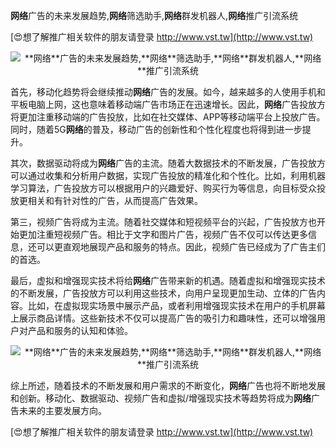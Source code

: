 **网络**广告的未来发展趋势,**网络**筛选助手,**网络**群发机器人,**网络**推广引流系统

[😍想了解推广相关软件的朋友请登录 http://www.vst.tw](http://www.vst.tw)

 <center><img src="https://vst.tw/MP4/tuiguang/png/1.png" alt="**网络**广告的未来发展趋势,**网络**筛选助手,**网络**群发机器人,**网络**推广引流系统"></center>

首先，移动化趋势将会继续推动**网络**广告的发展。如今，越来越多的人使用手机和平板电脑上网，这也意味着移动端广告市场正在迅速增长。因此，**网络**广告投放方将更加注重移动端的广告投放，比如在社交媒体、APP等移动端平台上投放广告。同时，随着5G**网络**的普及，移动广告的创新性和个性化程度也将得到进一步提升。

其次，数据驱动将成为**网络**广告的主流。随着大数据技术的不断发展，广告投放方可以通过收集和分析用户数据，实现广告投放的精准化和个性化。比如，利用机器学习算法，广告投放方可以根据用户的兴趣爱好、购买行为等信息，向目标受众投放更相关和有针对性的广告，从而提高广告效果。

第三，视频广告将成为主流。随着社交媒体和短视频平台的兴起，广告投放方也开始更加注重短视频广告。相比于文字和图片广告，视频广告不仅可以传达更多信息，还可以更直观地展现产品和服务的特点。因此，视频广告已经成为了广告主们的首选。

最后，虚拟和增强现实技术将给**网络**广告带来新的机遇。随着虚拟和增强现实技术的不断发展，广告投放方可以利用这些技术，向用户呈现更加生动、立体的广告内容。比如，在虚拟现实场景中展示产品，或者利用增强现实技术在用户的手机屏幕上展示商品详情。这些新技术不仅可以提高广告的吸引力和趣味性，还可以增强用户对产品和服务的认知和体验。

 <center><img src="https://vst.tw/MP4/tuiguang/png/8.png" alt="**网络**广告的未来发展趋势,**网络**筛选助手,**网络**群发机器人,**网络**推广引流系统"></center>

综上所述，随着技术的不断发展和用户需求的不断变化，**网络**广告也将不断地发展和创新。移动化、数据驱动、视频广告和虚拟/增强现实技术等趋势将成为**网络**广告未来的主要发展方向。

[😍想了解推广相关软件的朋友请登录 http://www.vst.tw](http://www.vst.tw)



